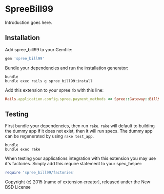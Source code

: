 SpreeBill99
===========

Introduction goes here.

Installation
------------

Add spree_bill99 to your Gemfile:

```ruby
gem 'spree_bill99'
```

Bundle your dependencies and run the installation generator:

```shell
bundle
bundle exec rails g spree_bill99:install
```

Add this extension to your spree.rb with this line:

```ruby
Rails.application.config.spree.payment_methods << Spree::Gateway::Bill99pay
```

Testing
-------

First bundle your dependencies, then run `rake`. `rake` will default to building the dummy app if it does not exist, then it will run specs. The dummy app can be regenerated by using `rake test_app`.

```shell
bundle
bundle exec rake
```

When testing your applications integration with this extension you may use it's factories.
Simply add this require statement to your spec_helper:

```ruby
require 'spree_bill99/factories'
```

Copyright (c) 2015 [name of extension creator], released under the New BSD License
